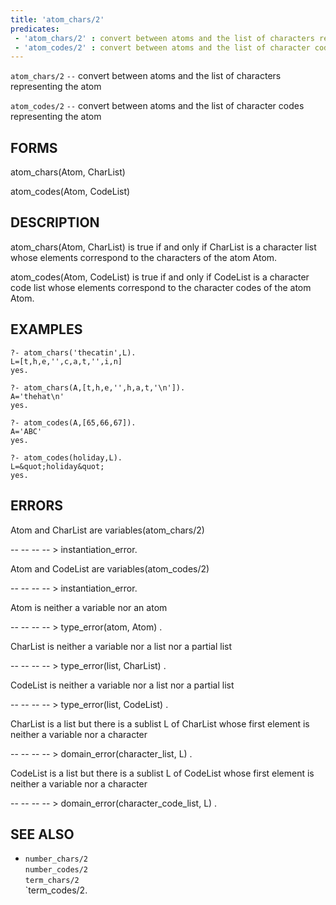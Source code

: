 ```yaml
---
title: 'atom_chars/2'
predicates:
 - 'atom_chars/2' : convert between atoms and the list of characters representing the atom
 - 'atom_codes/2' : convert between atoms and the list of character codes representing the atom
---
```

`atom_chars/2` `--` convert between atoms and the list of characters representing the atom

`atom_codes/2` `--` convert between atoms and the list of character codes representing the atom


## FORMS

atom_chars(Atom, CharList)

atom_codes(Atom, CodeList)


## DESCRIPTION

atom_chars(Atom, CharList) is true if and only if CharList is a character list whose elements correspond to the characters of the atom Atom.

atom_codes(Atom, CodeList) is true if and only if CodeList is a character code list whose elements correspond to the character codes of the atom Atom.


## EXAMPLES

```
?- atom_chars('thecatin',L).
L=[t,h,e,'',c,a,t,'',i,n]
yes.
```

```
?- atom_chars(A,[t,h,e,'',h,a,t,'\n']).
A='thehat\n'
yes.
```

```
?- atom_codes(A,[65,66,67]).
A='ABC'
yes.
```

```
?- atom_codes(holiday,L).
L=&quot;holiday&quot;
yes.
```



## ERRORS

Atom and CharList are variables(atom_chars/2)

-- -- -- -- &gt; instantiation_error.

Atom and CodeList are variables(atom_codes/2)

-- -- -- -- &gt; instantiation_error.

Atom is neither a variable nor an atom

-- -- -- -- &gt; type_error(atom, Atom) .

CharList is neither a variable nor a list nor a partial list

-- -- -- -- &gt; type_error(list, CharList) .

CodeList is neither a variable nor a list nor a partial list

-- -- -- -- &gt; type_error(list, CodeList) .

CharList is a list but there is a sublist L of CharList whose first element is neither a variable nor a character

-- -- -- -- &gt; domain_error(character_list, L) .

CodeList is a list but there is a sublist L of CodeList whose first element is neither a variable nor a character

-- -- -- -- &gt; domain_error(character_code_list, L) .


## SEE ALSO

- `number_chars/2`  
`number_codes/2`  
`term_chars/2`  
`term_codes/2.
